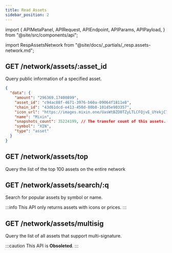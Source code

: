 ```yaml
---
title: Read Assets
sidebar_position: 2
---
```


import {
  APIMetaPanel,
  APIRequest,
  APIEndpoint,
  APIParams,
  APIPayload,
} from "@site/src/components/api";

import RespAssetsNetwork from "@site/docs/_partials/_resp.assets-network.md";

## GET /network/assets/:asset_id

Query public information of a specified asset.

<APIEndpoint url="/network/assets/:asset_id" />

<APIMetaPanel scope="" />

<APIParams p-asset_id="the asset's id" p-asset_id-required={true} />

<APIRequest
  title="Read an asset"
  isPublic
  url="/network/assets/c94ac88f-4671-3976-b60a-09064f1811e8"
/>

```json title="Response"
{
  "data": {
    "amount": "296369.17400899",
    "asset_id": "c94ac88f-4671-3976-b60a-09064f1811e8",
    "chain_id": "43d61dcd-e413-450d-80b8-101d5e903357",
    "icon_url": "https://images.mixin.one/UasWtBZO0TZyLTLCFQjvE_UYekjC7eHCuT_9_52ZpzmCC-X-NPioVegng7Hfx0XmIUavZgz5UL-HIgPCBECc-Ws=s128",
    "name": "Mixin",
    "snapshots_count": 35224199, // The transfer count of this assets.
    "symbol": "XIN",
    "type": "asset"
  }
}
```

## GET /network/assets/top

Query the list of the top 100 assets on the entire network

<APIEndpoint url="/network/assets/top" />

<APIMetaPanel scope="" />

<APIRequest title="Read top 100 assets" isPublic url="/network/assets/top" />

<RespAssetsNetwork />

## GET /network/assets/search/:q

Search for popular assets by symbol or name.

:::info
This API only returns assets with icons or prices.
:::

<APIEndpoint url="/network/assets/search/:q" />

<APIMetaPanel scope="" />

<APIParams p-q="the keyword" p-q-required={true} />

<APIRequest
  title="Search assets by keywords"
  isPublic
  url="/network/assets/search/btc"
/>

<RespAssetsNetwork />

## GET /network/assets/multisig

Query the list of all assets that support multi-signature.

:::caution
This API is **Obsoleted**.
:::

<APIEndpoint url="/network/assets/multisig" />

<APIMetaPanel scope="" />

<APIRequest
  title="Query assets that support multisig"
  isPublic
  url="/network/assets/multisig"
/>

<RespAssetsNetwork />
